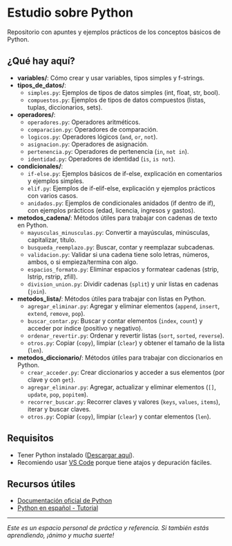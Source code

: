 # Estudio sobre Python

Repositorio con apuntes y ejemplos prácticos de los conceptos básicos de Python.

## ¿Qué hay aquí?
- **variables/**: Cómo crear y usar variables, tipos simples y f-strings.
- **tipos_de_datos/**:
  - `simples.py`: Ejemplos de tipos de datos simples (int, float, str, bool).
  - `compuestos.py`: Ejemplos de tipos de datos compuestos (listas, tuplas, diccionarios, sets).
- **operadores/**:
  - `operadores.py`: Operadores aritméticos.
  - `comparacion.py`: Operadores de comparación.
  - `logicos.py`: Operadores lógicos (`and`, `or`, `not`).
  - `asignacion.py`: Operadores de asignación.
  - `pertenencia.py`: Operadores de pertenencia (`in`, `not in`).
  - `identidad.py`: Operadores de identidad (`is`, `is not`).
- **condicionales/**:
  - `if-else.py`: Ejemplos básicos de if-else, explicación en comentarios y ejemplos simples.
  - `elif.py`: Ejemplos de if-elif-else, explicación y ejemplos prácticos con varios casos.
  - `anidados.py`: Ejemplos de condicionales anidados (if dentro de if), con ejemplos prácticos (edad, licencia, ingresos y gastos).
- **metodos_cadena/**: Métodos útiles para trabajar con cadenas de texto en Python.
  - `mayusculas_minusculas.py`: Convertir a mayúsculas, minúsculas, capitalizar, título.
  - `busqueda_reemplazo.py`: Buscar, contar y reemplazar subcadenas.
  - `validacion.py`: Validar si una cadena tiene solo letras, números, ambos, o si empieza/termina con algo.
  - `espacios_formato.py`: Eliminar espacios y formatear cadenas (strip, lstrip, rstrip, zfill).
  - `division_union.py`: Dividir cadenas (`split`) y unir listas en cadenas (`join`).
- **metodos_lista/**: Métodos útiles para trabajar con listas en Python.
  - `agregar_eliminar.py`: Agregar y eliminar elementos (`append`, `insert`, `extend`, `remove`, `pop`).
  - `buscar_contar.py`: Buscar y contar elementos (`index`, `count`) y acceder por índice (positivo y negativo).
  - `ordenar_revertir.py`: Ordenar y revertir listas (`sort`, `sorted`, `reverse`).
  - `otros.py`: Copiar (`copy`), limpiar (`clear`) y obtener el tamaño de la lista (`len`).
- **metodos_diccionario/**: Métodos útiles para trabajar con diccionarios en Python.
  - `crear_acceder.py`: Crear diccionarios y acceder a sus elementos (por clave y con `get`).
  - `agregar_eliminar.py`: Agregar, actualizar y eliminar elementos (`[]`, `update`, `pop`, `popitem`).
  - `recorrer_buscar.py`: Recorrer claves y valores (`keys`, `values`, `items`), iterar y buscar claves.
  - `otros.py`: Copiar (`copy`), limpiar (`clear`) y contar elementos (`len`).

## Requisitos
- Tener Python instalado ([Descargar aquí](https://www.python.org/downloads/)).
- Recomiendo usar [VS Code](https://code.visualstudio.com/) porque tiene atajos y depuración fáciles.

## Recursos útiles
- [Documentación oficial de Python](https://docs.python.org/es/3/)
- [Python en español - Tutorial](https://www.learnpython.org/es/)

---

*Este es un espacio personal de práctica y referencia. Si también estás aprendiendo, ¡ánimo y mucha suerte!*
